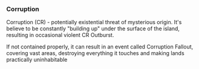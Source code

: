 ### Corruption
Corruption (CR) - potentially existential threat of mysterious origin. It's believe to be constantly "building up" under the surface of the island, resulting in occasional violent CR Outburst. 

If not contained properly, it can result in an event called Corruption Fallout, covering vast areas, destroying everything it touches and making lands practically uninhabitable
<!--stackedit_data:
eyJoaXN0b3J5IjpbNTAyNzgyMTc3XX0=
-->